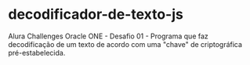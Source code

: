 # decodificador-de-texto-js
Alura Challenges Oracle ONE - Desafio 01 - Programa que faz decodificação de um texto de acordo com uma "chave" de criptográfica pré-estabelecida. 

